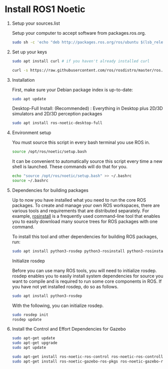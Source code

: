 # Install ROS1 Noetic

1. Setup your sources.list

    Setup your computer to accept software from packages.ros.org.

    ```sh
    sudo sh -c 'echo "deb http://packages.ros.org/ros/ubuntu $(lsb_release -sc) main" > /etc/apt/sources.list.d/ros-latest.list'
    ```

2. Set up your keys

    ```sh
    sudo apt install curl # if you haven't already installed curl
    ```

    ```sh
    curl -s https://raw.githubusercontent.com/ros/rosdistro/master/ros.asc | sudo apt-key add -
    ```

3. Installation

    First, make sure your Debian package index is up-to-date:

    ```sh
    sudo apt update
    ```

    Desktop-Full Install: (Recommended) : Everything in Desktop plus 2D/3D simulators and 2D/3D perception packages

    ```sh
    sudo apt install ros-noetic-desktop-full
    ```

4. Environment setup

    You must source this script in every bash terminal you use ROS in.

    ```sh
    source /opt/ros/noetic/setup.bash
    ```

    It can be convenient to automatically source this script every time a new shell is launched. These commands will do that for you.

    ```sh
    echo "source /opt/ros/noetic/setup.bash" >> ~/.bashrc
    source ~/.bashrc
    ```

5. Dependencies for building packages

    Up to now you have installed what you need to run the core ROS packages. To create and manage your own ROS workspaces, there are various tools and requirements that are distributed separately. For example, [rosinstall](https://wiki.ros.org/rosinstall) is a frequently used command-line tool that enables you to easily download many source trees for ROS packages with one command.
    
    To install this tool and other dependencies for building ROS packages, run:

    ```sh
    sudo apt install python3-rosdep python3-rosinstall python3-rosinstall-generator python3-wstool build-essential
    ```

    Initialize rosdep
    
    Before you can use many ROS tools, you will need to initialize rosdep. rosdep enables you to easily install system dependencies for source you want to compile and is required to run some core components in ROS. If you have not yet installed rosdep, do so as follows.

    ```sh
    sudo apt install python3-rosdep
    ```

    With the following, you can initialize rosdep.

    ```sh
    sudo rosdep init
    rosdep update
    ```

6. Install the Control and Effort Dependencies for Gazebo

    ```sh
    sudo apt-get update
    sudo apt-get upgrade
    sudo apt update
    ```

    ```sh
    sudo apt-get install ros-noetic-ros-control ros-noetic-ros-controllers
    sudo apt-get install ros-noetic-gazebo-ros-pkgs ros-noetic-gazebo-ros-control
    ```
